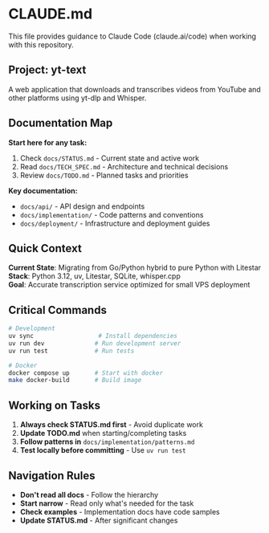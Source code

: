 # CLAUDE.md

This file provides guidance to Claude Code (claude.ai/code) when working with this repository.

## Project: yt-text

A web application that downloads and transcribes videos from YouTube and other platforms using yt-dlp and Whisper.

## Documentation Map

**Start here for any task:**
1. Check `docs/STATUS.md` - Current state and active work
2. Read `docs/TECH_SPEC.md` - Architecture and technical decisions
3. Review `docs/TODO.md` - Planned tasks and priorities

**Key documentation:**
- `docs/api/` - API design and endpoints
- `docs/implementation/` - Code patterns and conventions
- `docs/deployment/` - Infrastructure and deployment guides

## Quick Context

**Current State**: Migrating from Go/Python hybrid to pure Python with Litestar  
**Stack**: Python 3.12, uv, Litestar, SQLite, whisper.cpp  
**Goal**: Accurate transcription service optimized for small VPS deployment

## Critical Commands

```bash
# Development
uv sync                  # Install dependencies
uv run dev              # Run development server
uv run test             # Run tests

# Docker
docker compose up       # Start with docker
make docker-build       # Build image
```

## Working on Tasks

1. **Always check STATUS.md first** - Avoid duplicate work
2. **Update TODO.md** when starting/completing tasks
3. **Follow patterns in** `docs/implementation/patterns.md`
4. **Test locally before committing** - Use `uv run test`

## Navigation Rules

- **Don't read all docs** - Follow the hierarchy
- **Start narrow** - Read only what's needed for the task
- **Check examples** - Implementation docs have code samples
- **Update STATUS.md** - After significant changes